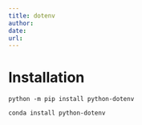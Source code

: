 ```yaml
---
title: dotenv
author: 
date: 
url: 
---
```




# Installation



```
python -m pip install python-dotenv

conda install python-dotenv
```

